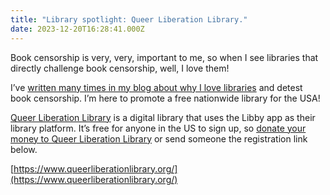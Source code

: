 ```yaml
---
title: "Library spotlight: Queer Liberation Library."
date: 2023-12-20T16:28:41.000Z
---
```


Book censorship is very, very, important to me, so when I see libraries that directly challenge book censorship, well, I love them!

I’ve [written many times in my blog about why I love libraries](/posts/tags/blog-and-journal) and detest book censorship. I’m here to promote a free nationwide library for the USA!

[Queer Liberation Library](https://www.queerliberationlibrary.org/) is a digital library that uses the Libby app as their library platform. It’s free for anyone in the US to sign up, so [donate your money to Queer Liberation Library](https://givebutter.com/DLwIaj) or send someone the registration link below.

[https://www.queerliberationlibrary.org/](https://www.queerliberationlibrary.org/)
